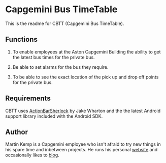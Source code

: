 Capgemini Bus TimeTable
=======================

This is the readme for CBTT (Capgemini Bus TimeTable).

Functions
---------
1. To enable employees at the Aston Capgemini Building the ability to get the latest bus times for the private bus.

2.  Be able to set alarms for the bus they require.

3.  To be able to see the exact location of the pick up and drop off points for the private bus.

Requirements
------------

CBTT uses [ActionBarSherlock][1] by Jake Wharton and the the latest Android support library included with the Android SDK.

Author
------
Martin Kemp is a Capgemini employee who isn't afraid to try new things in his spare time and inbetween projects. He runs his personal [website][2] and occasionally likes to [blog][3].

[1]: https://github.com/JakeWharton/ActionBarSherlock "ActionBarSherlock"
[2]: http://www.mpk-x.co.uk/    "website"
[3]: http://www.mpk-x.co.uk/blog/   "blog"